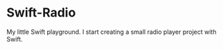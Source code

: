 Swift-Radio
===========

My little Swift playground. I start creating a small radio player project with Swift.
